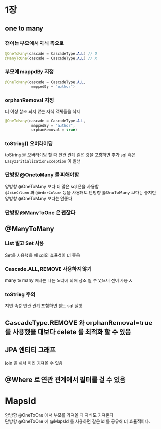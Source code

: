 # 1장
## one to many

### 전이는 부모에서 자식 측으로
```java
@OneToMany(cascade = CascadeType.ALL) // O
@ManyToOne(cascade = CascadeType.ALL) // X
```
### 부모에 mappdBy 지정
```java
@OneToMany(cascade = CascadeType.ALL, 
            mappedBy = "author")
```
### orphanRemoval 지정
더 이상 참조 되지 않는 자식 객체들을 삭제

```java
@OneToMany(cascade = CascadeType.ALL, 
            mappedBy = "author",
            orphanRemoval = true)
```

### toString() 오버라이딩
toString 을 오버라이팅 할 때 연관 관계 같은 것을 포함하면 추가 sql 혹은 `LazyzInitializationException` 이 발생

### 단방향 @OnetoMany 를 피해야함
양방향 @OneToMany 보다 더 많은 sql 문을 사용함  
`@JoinColumn` 과 `@OrderColumn` 등을 사용해도 단방향 @OneToMany 보다는 좋지만 양방향 @OneToMany 보다는 안좋다

### 단방향 @ManyToOne 은 괜찮다

## @ManyToMany
### List 말고 Set 사용
Set을 사용했을 때 sql의 효율성이 더 좋음

### Cascade.ALL, REMOVE 사용하지 않기
many to many 에서는 다른 오너에 의해 참조 될 수 있으니 전이 사용 X

### toString 주의
지연 속성 연관 관계 포함하면 별도 sql 실행

## CascadeType.REMOVE 와 orphanRemoval=true 를 사용했을 때보다 delete 를 최적화 할 수 있음

## JPA 엔티티 그래프
join 을 해서 미리 가져올 수 있음
## @Where 로 연관 관계에서 필터를 걸 수 있음 

# MapsId
양방향 @OneToOne 에서 부모를 가져올 때 자식도 가져온다  
단방향 @OneToOne 에  @MapsId 를 사용하면 같은 id 를 공유해 더 효율적이다.

